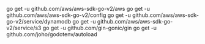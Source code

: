 go get -u github.com/aws/aws-sdk-go-v2/aws
go get -u github.com/aws/aws-sdk-go-v2/config
go get -u github.com/aws/aws-sdk-go-v2/service/dynamodb
go get -u github.com/aws/aws-sdk-go-v2/service/s3
go get -u github.com/gin-gonic/gin
go get -u github.com/joho/godotenv/autoload